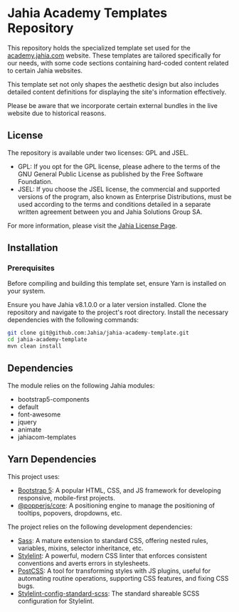 # Jahia Academy Templates Repository

This repository holds the specialized template set used for the [academy.jahia.com](https://academy.jahia.com) website. These templates are tailored specifically for our needs, with some code sections containing hard-coded content related to certain Jahia websites.

This template set not only shapes the aesthetic design but also includes detailed content definitions for displaying the site's information effectively.

Please be aware that we incorporate certain external bundles in the live website due to historical reasons.

## License

The repository is available under two licenses: GPL and JSEL.

- GPL: If you opt for the GPL license, please adhere to the terms of the GNU General Public License as published by the Free Software Foundation.
- JSEL: If you choose the JSEL license, the commercial and supported versions of the program, also known as Enterprise Distributions, must be used according to the terms and conditions detailed in a separate written agreement between you and Jahia Solutions Group SA.

For more information, please visit the [Jahia License Page](http://www.jahia.com).

## Installation

### Prerequisites
Before compiling and building this template set, ensure Yarn is installed on your system.

Ensure you have Jahia v8.1.0.0 or a later version installed. Clone the repository and navigate to the project's root directory. Install the necessary dependencies with the following commands:

```bash
git clone git@github.com:Jahia/jahia-academy-template.git
cd jahia-academy-template
mvn clean install
```
## Dependencies

The module relies on the following Jahia modules:

- bootstrap5-components
- default
- font-awesome
- jquery
- animate
- jahiacom-templates

## Yarn Dependencies

This project uses:

- [Bootstrap 5](https://getbootstrap.com/): A popular HTML, CSS, and JS framework for developing responsive, mobile-first projects.
- [@popperjs/core](https://popper.js.org/): A positioning engine to manage the positioning of tooltips, popovers, dropdowns, etc.

The project relies on the following development dependencies:

- [Sass](https://sass-lang.com/): A mature extension to standard CSS, offering nested rules, variables, mixins, selector inheritance, etc.
- [Stylelint](https://stylelint.io/): A powerful, modern CSS linter that enforces consistent conventions and averts errors in stylesheets.
- [PostCSS](https://postcss.org/): A tool for transforming styles with JS plugins, useful for automating routine operations, supporting CSS features, and fixing CSS bugs.
- [Stylelint-config-standard-scss](https://www.npmjs.com/package/stylelint-config-standard-scss): The standard shareable SCSS configuration for Stylelint.
